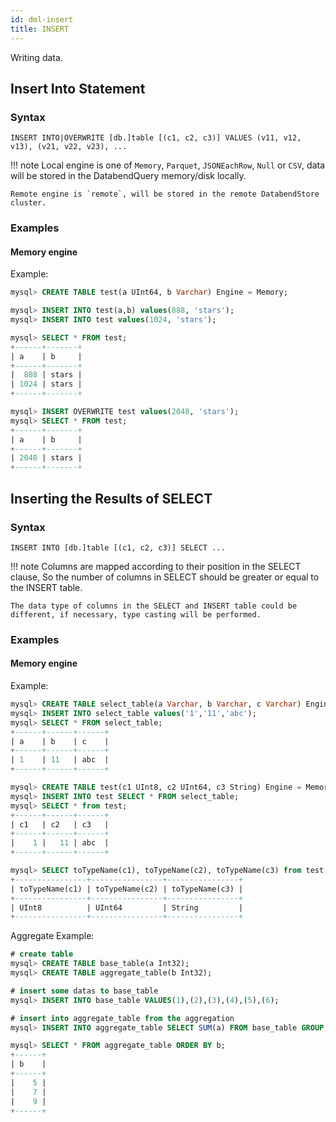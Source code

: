 ```yaml
---
id: dml-insert
title: INSERT
---
```


Writing data.

## Insert Into Statement
### Syntax

```
INSERT INTO|OVERWRITE [db.]table [(c1, c2, c3)] VALUES (v11, v12, v13), (v21, v22, v23), ...
```


!!! note
    Local engine is one of `Memory`, `Parquet`, `JSONEachRow`, `Null` or `CSV`, data will be stored in the DatabendQuery memory/disk locally.

    Remote engine is `remote`, will be stored in the remote DatabendStore cluster.

### Examples

#### Memory engine

Example:
```sql
mysql> CREATE TABLE test(a UInt64, b Varchar) Engine = Memory;

mysql> INSERT INTO test(a,b) values(888, 'stars');
mysql> INSERT INTO test values(1024, 'stars');

mysql> SELECT * FROM test;
+------+-------+
| a    | b     |
+------+-------+
|  888 | stars |
| 1024 | stars |
+------+-------+

mysql> INSERT OVERWRITE test values(2048, 'stars');
mysql> SELECT * FROM test;
+------+-------+
| a    | b     |
+------+-------+
| 2048 | stars |
+------+-------+
```

## Inserting the Results of SELECT
### Syntax

```
INSERT INTO [db.]table [(c1, c2, c3)] SELECT ...
```
!!! note
    Columns are mapped according to their position in the SELECT clause, So the number of columns in SELECT should be greater or equal to the INSERT table.

    The data type of columns in the SELECT and INSERT table could be different, if necessary, type casting will be performed. 

### Examples

#### Memory engine

Example:
```sql
mysql> CREATE TABLE select_table(a Varchar, b Varchar, c Varchar) Engine = Memory;
mysql> INSERT INTO select_table values('1','11','abc');
mysql> SELECT * FROM select_table;
+------+------+------+
| a    | b    | c    |
+------+------+------+
| 1    | 11   | abc  |
+------+------+------+

mysql> CREATE TABLE test(c1 UInt8, c2 UInt64, c3 String) Engine = Memory;
mysql> INSERT INTO test SELECT * FROM select_table;
mysql> SELECT * from test;
+------+------+------+
| c1   | c2   | c3   |
+------+------+------+
|    1 |   11 | abc  |
+------+------+------+

mysql> SELECT toTypeName(c1), toTypeName(c2), toTypeName(c3) from test;
+----------------+----------------+----------------+
| toTypeName(c1) | toTypeName(c2) | toTypeName(c3) |
+----------------+----------------+----------------+
| UInt8          | UInt64         | String         |
+----------------+----------------+----------------+
```

Aggregate Example:
```sql
# create table
mysql> CREATE TABLE base_table(a Int32);
mysql> CREATE TABLE aggregate_table(b Int32);

# insert some datas to base_table
mysql> INSERT INTO base_table VALUES(1),(2),(3),(4),(5),(6);

# insert into aggregate_table from the aggregation
mysql> INSERT INTO aggregate_table SELECT SUM(a) FROM base_table GROUP BY a%3;

mysql> SELECT * FROM aggregate_table ORDER BY b;
+------+
| b    |
+------+
|    5 |
|    7 |
|    9 |
+------+
```
